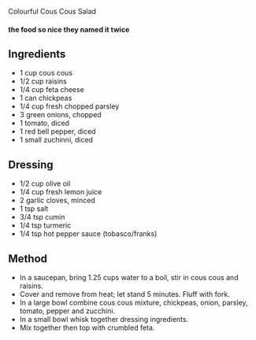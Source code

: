 Colourful Cous Cous Salad

#### the food so nice they named it twice

## Ingredients

* 1 cup cous cous
* 1/2 cup raisins
* 1/4 cup feta cheese
* 1 can chickpeas
* 1/4 cup fresh chopped parsley
* 3 green onions, chopped
* 1 tomato, diced
* 1 red bell pepper, diced
* 1 small zuchinni, diced

## Dressing

* 1/2 cup olive oil
* 1/4 cup fresh lemon juice
* 2 garlic cloves, minced
* 1 tsp salt
* 3/4 tsp cumin
* 1/4 tsp turmeric
* 1/4 tsp hot pepper sauce (tobasco/franks)

## Method

- In a saucepan, bring 1.25 cups water to a boil, stir in cous cous and raisins. 
- Cover and remove from heat; let stand 5 minutes. Fluff with fork.
- In a large bowl combine cous cous mixture, chickpeas, onion, parsley, tomato, pepper and zucchini.
- In a small bowl whisk together dressing ingredients. 
- Mix together then top with crumbled feta.
